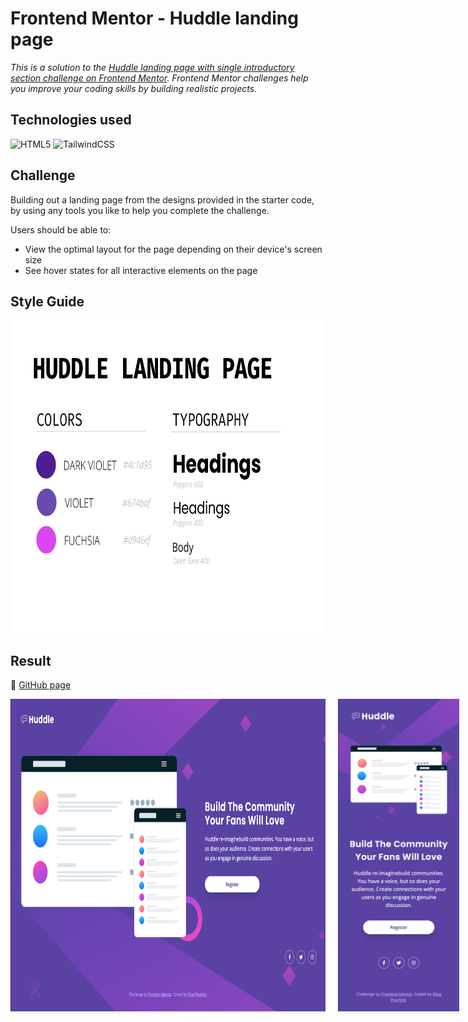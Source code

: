 # Frontend Mentor - Huddle landing page

_This is a solution to the [Huddle landing page with single introductory section challenge on Frontend Mentor](https://www.frontendmentor.io/challenges/huddle-landing-page-with-a-single-introductory-section-B_2Wvxgi0). Frontend Mentor challenges help you improve your coding skills by building realistic projects._


## Technologies used

![HTML5](https://img.shields.io/badge/html5-%23E34F26.svg?style=for-the-badge&logo=html5&logoColor=white)
![TailwindCSS](https://img.shields.io/badge/tailwindcss-%2338B2AC.svg?style=for-the-badge&logo=tailwind-css&logoColor=white)

## Challenge

Building out a landing page from the designs provided in the starter code, by using any tools you like to help you complete the challenge.

Users should be able to:
- View the optimal layout for the page depending on their device's screen size
- See hover states for all interactive elements on the page

## Style Guide

<img src="/assets/design/huddle-styleguide.png" style="height:500px;">

## Result

🚀 [GitHub page](https://eliseprts.github.io/frontendmentor-huddle/)

<div style="display:flex; justify-content:space-between; gap:20px;">
    <img src="/assets/design/desktop-screenshot.png" style="height:500px;">
    <img src="/assets/design/mobile-screenshot.png" style="height:500px;">
</div>
